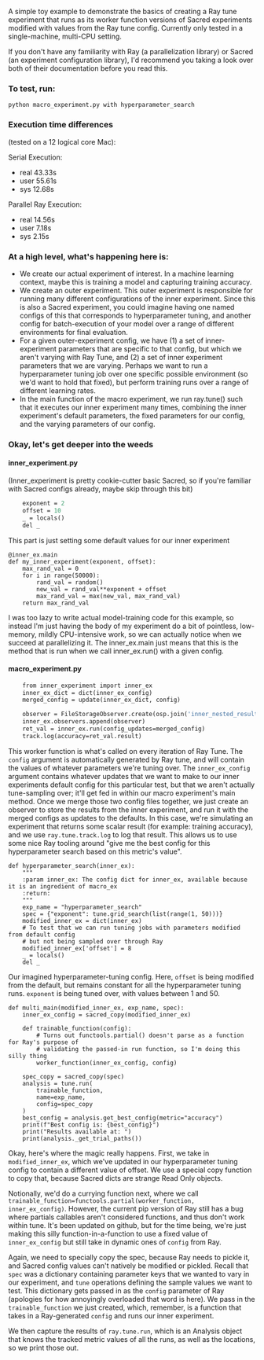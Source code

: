 A simple toy example to demonstrate the basics of creating a Ray tune experiment that runs 
as its worker function versions of Sacred experiments modified with values from the Ray tune config. Currently 
only tested in a single-machine, multi-CPU setting.  

If you don't have any familiarity with Ray (a parallelization library) or 
Sacred (an experiment configuration library), I'd recommend you taking a look over both of
their documentation before you read this. 

### To test, run: 
`python macro_experiment.py with hyperparameter_search`


### Execution time differences
(tested on a 12 logical core Mac): 

Serial Execution:  
- real    43.33s  
- user    55.61s  
- sys     12.68s  

Parallel Ray Execution:  
- real    14.56s  
- user    7.18s  
- sys     2.15s  

### At a high level, what's happening here is:

- We create our actual experiment of interest. In a machine learning context, maybe this is training a 
model and capturing training accuracy.
- We create an outer experiment. This outer experiment is responsible for running many different 
configurations of the inner experiment. Since this is also a Sacred experiment, you could imagine 
having one named configs of this that corresponds to hyperparameter tuning, and another 
config for batch-execution of your model over a range of different environments for final evaluation.
- For a given outer-experiment config, we have (1) a set of inner-experiment parameters that are specific 
to that config, but which we aren't varying with Ray Tune, and (2) a set of inner experiment parameters that 
we are varying. Perhaps we want to run a hyperparameter tuning job over one specific possible environment 
(so we'd want to hold that fixed), but perform training runs over a range of different learning rates.
- In the main function of the macro experiment, we run ray.tune() such that it executes our inner 
experiment many times, combining the inner experiment's default parameters, the fixed parameters for 
our config, and the varying parameters of our config. 


### Okay, let's get deeper into the weeds

#### inner_experiment.py 
(Inner_experiment is pretty cookie-cutter basic Sacred, so if you're familiar with Sacred 
configs already, maybe skip through this bit)
```def baseline_config():
    exponent = 2
    offset = 10
    _ = locals()
    del _
```
This part is just setting some default values for our inner experiment
```
@inner_ex.main
def my_inner_experiment(exponent, offset):
    max_rand_val = 0
    for i in range(50000):
        rand_val = random()
        new_val = rand_val**exponent + offset
        max_rand_val = max(new_val, max_rand_val)
    return max_rand_val
```
I was too lazy to write actual model-training code for this example, so instead I'm just having 
the body of my experiment do a bit of pointless, low-memory, mildly CPU-intensive work, so we can actually 
notice when we succeed at parallelizing it. The inner_ex.main just means that this is the method 
that is run when we call inner_ex.run() with a given config. 


#### macro_experiment.py
```def worker_function(inner_ex_config, config):
    from inner_experiment import inner_ex
    inner_ex_dict = dict(inner_ex_config)
    merged_config = update(inner_ex_dict, config)

    observer = FileStorageObserver.create(osp.join('inner_nested_results'))
    inner_ex.observers.append(observer)
    ret_val = inner_ex.run(config_updates=merged_config)
    track.log(accuracy=ret_val.result)
```
This worker function is what's called on every iteration of Ray Tune. The `config` argument 
is automatically generated by Ray tune, and will contain the values of whatever parameters we're tuning over. 
The `inner_ex_config` argument contains whatever updates that we want to make to our inner experiments default config 
for this particular test, but that we aren't actually tune-sampling over; it'll get fed in 
within our macro experiment's main method. Once we merge those two config files together, we just 
create an observer to store the results from the inner experiment, and run it with the merged configs 
as updates to the defaults. In this case, we're simulating an experiment that returns some scalar result
(for example: training accuracy), and we use `ray.tune.track.log` to log that result. This allows us to 
use some nice Ray tooling around "give me the best config for this hyperparameter search based on this metric's value". 


```@macro_ex.named_config
def hyperparameter_search(inner_ex):
    """
    :param inner_ex: The config dict for inner_ex, available because it is an ingredient of macro_ex
    :return:
    """
    exp_name = "hyperparameter_search"
    spec = {"exponent": tune.grid_search(list(range(1, 50)))}
    modified_inner_ex = dict(inner_ex)
    # To test that we can run tuning jobs with parameters modified from default config
    # but not being sampled over through Ray
    modified_inner_ex['offset'] = 8
    _ = locals()
    del _
```
Our imagined hyperparameter-tuning config. Here, `offset` is being modified from the default, but 
remains constant for all the hyperparameter tuning runs. `exponent` is being tuned over, with 
values between 1 and 50. 


```@macro_ex.main
def multi_main(modified_inner_ex, exp_name, spec):
    inner_ex_config = sacred_copy(modified_inner_ex)

    def trainable_function(config):
        # Turns out functools.partial() doesn't parse as a function for Ray's purpose of
        # validating the passed-in run function, so I'm doing this silly thing
        worker_function(inner_ex_config, config)

    spec_copy = sacred_copy(spec)
    analysis = tune.run(
        trainable_function,
        name=exp_name,
        config=spec_copy
    )
    best_config = analysis.get_best_config(metric="accuracy")
    print(f"Best config is: {best_config}")
    print("Results available at: ")
    print(analysis._get_trial_paths())
```
Okay, here's where the magic really happens. First, we take in `modified_inner_ex`, which we've 
updated in our hyperparameter tuning config to contain a different value of offset. We 
use a special copy function to copy that, because Sacred dicts are strange Read Only objects. 

Notionally, we'd do a currying function next, where we call `trainable_function=functools.partial(worker_function, inner_ex_config)`. 
However, the current pip version of Ray still has a bug where partials callables aren't considered functions, and thus 
don't work within tune. It's been updated on github, but for the time being, we're just making this silly 
function-in-a-function to use a fixed value of `inner_ex_config` but still take in dynamic ones of `config` from Ray. 

Again, we need to specially copy the spec, because Ray needs to pickle it, and Sacred config values can't 
natively be modified or pickled. Recall that `spec` was a dictionary containing parameter keys that we wanted to 
vary in our experiment, and `tune` operations defining the sample values we want to test. This dictionary 
gets passed in as the `config` parameter of Ray (apologies for how annoyingly overloaded that word is here). 
We pass in the `trainable_function` we just created, which, remember, is a function that takes in a 
Ray-generated `config` and runs our inner experiment. 

We then capture the results of `ray.tune.run`, which is an Analysis object that knows the tracked metric values 
of all the runs, as well as the locations, so we print those out. 

